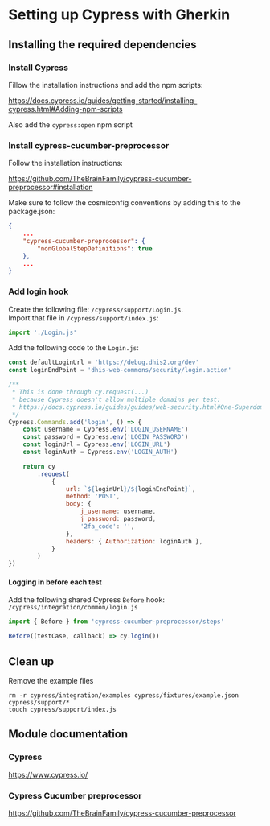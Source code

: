 # Setting up Cypress with Gherkin

## Installing the required dependencies

### Install Cypress

Fillow the installation instructions and add the npm scripts:

https://docs.cypress.io/guides/getting-started/installing-cypress.html#Adding-npm-scripts

Also add the `cypress:open` npm script

### Install cypress-cucumber-preprocessor

Follow the installation instructions:

https://github.com/TheBrainFamily/cypress-cucumber-preprocessor#installation

Make sure to follow the cosmiconfig conventions by adding this to the package.json:

```json
{
    ...
    "cypress-cucumber-preprocessor": {
        "nonGlobalStepDefinitions": true
    },
    ...
}
```

### Add login hook

Create the following file: `/cypress/support/Login.js`.<br />
Import that file in `/cypress/support/index.js`:

```js
import './Login.js'
```

Add the following code to the `Login.js`:

```js
const defaultLoginUrl = 'https://debug.dhis2.org/dev'
const loginEndPoint = 'dhis-web-commons/security/login.action'

/**
 * This is done through cy.request(...)
 * because Cypress doesn't allow multiple domains per test:
 * https://docs.cypress.io/guides/guides/web-security.html#One-Superdomain-per-Test
 */
Cypress.Commands.add('login', () => {
    const username = Cypress.env('LOGIN_USERNAME')
    const password = Cypress.env('LOGIN_PASSWORD')
    const loginUrl = Cypress.env('LOGIN_URL')
    const loginAuth = Cypress.env('LOGIN_AUTH')

    return cy
        .request(
            {
                url: `${loginUrl}/${loginEndPoint}`,
                method: 'POST',
                body: {
                    j_username: username,
                    j_password: password,
                    '2fa_code': '',
                },
                headers: { Authorization: loginAuth },
            }
        )
})
```

#### Logging in before each test

Add the following shared Cypress `Before` hook: `/cypress/integration/common/login.js`
```js
import { Before } from 'cypress-cucumber-preprocessor/steps'

Before((testCase, callback) => cy.login())
```

## Clean up

Remove the example files

```
rm -r cypress/integration/examples cypress/fixtures/example.json cypress/support/*
touch cypress/support/index.js
```

## Module documentation

### Cypress

https://www.cypress.io/

### Cypress Cucumber preprocessor

https://github.com/TheBrainFamily/cypress-cucumber-preprocessor
